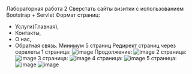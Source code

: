Лабораторная работа 2
Сверстать сайты визитки с использованием Bootstrap + Servlet 
Формат страниц:
- Услуги(Главная),
- Контакты,
- О нас,
- Обратная связь.
Минимум 5 страниц
Редирект страниц  через сервлеты
1 страница:
![image](https://github.com/Introvert975/OOP_T4_LAB2/assets/124875856/e3a6b62a-3a13-4377-8655-c94874e95e60)
Продолжение:
![image](https://github.com/Introvert975/OOP_T4_LAB2/assets/124875856/b831ece6-3a79-44b2-b1f3-aa485e1d194c)
2 страница:
![image](https://github.com/Introvert975/OOP_T4_LAB2/assets/124875856/ea16d3f7-e805-42f2-8222-5216944c70fb)
3 страница:
![image](https://github.com/Introvert975/OOP_T4_LAB2/assets/124875856/83eeb9fb-0bb2-4887-af44-0b2988cf5953)
4 страница:
![image](https://github.com/Introvert975/OOP_T4_LAB2/assets/124875856/19784f45-8570-444a-b1c1-f0940eb1b3e6)
5 страница:
![image](https://github.com/Introvert975/OOP_T4_LAB2/assets/124875856/eec4714f-eac8-423b-95d0-d8c83d2d1c74)
![image](https://github.com/Introvert975/OOP_T4_LAB2/assets/124875856/674b475f-fb82-41ad-8563-a2185222b491)
